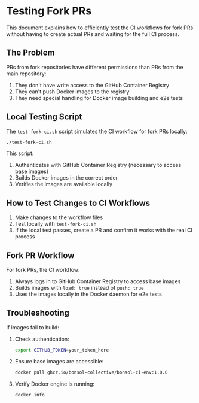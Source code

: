 # Testing Fork PRs

This document explains how to efficiently test the CI workflows for fork PRs without having to create actual PRs and waiting for the full CI process.

## The Problem

PRs from fork repositories have different permissions than PRs from the main repository:

1. They don't have write access to the GitHub Container Registry
2. They can't push Docker images to the registry
3. They need special handling for Docker image building and e2e tests

## Local Testing Script

The `test-fork-ci.sh` script simulates the CI workflow for fork PRs locally:

```bash
./test-fork-ci.sh
```

This script:

1. Authenticates with GitHub Container Registry (necessary to access base images)
2. Builds Docker images in the correct order
3. Verifies the images are available locally

## How to Test Changes to CI Workflows

1. Make changes to the workflow files
2. Test locally with `test-fork-ci.sh`
3. If the local test passes, create a PR and confirm it works with the real CI process

## Fork PR Workflow 

For fork PRs, the CI workflow:

1. Always logs in to GitHub Container Registry to access base images
2. Builds images with `load: true` instead of `push: true`
3. Uses the images locally in the Docker daemon for e2e tests

## Troubleshooting

If images fail to build:

1. Check authentication: 
   ```bash
   export GITHUB_TOKEN=your_token_here
   ```

2. Ensure base images are accessible:
   ```bash
   docker pull ghcr.io/bonsol-collective/bonsol-ci-env:1.0.0
   ```

3. Verify Docker engine is running:
   ```bash
   docker info
   ``` 
